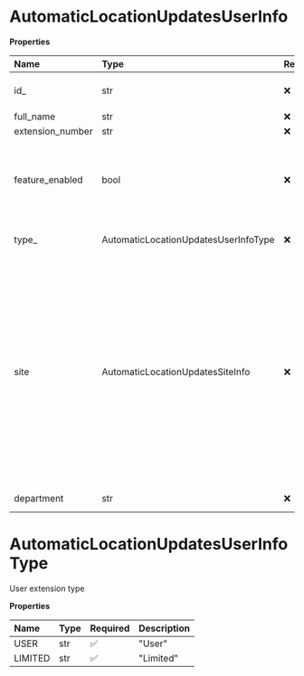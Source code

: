 # AutomaticLocationUpdatesUserInfo

**Properties**

| Name             | Type                                 | Required | Description                                                                                                                                                                                             |
| :--------------- | :----------------------------------- | :------- | :------------------------------------------------------------------------------------------------------------------------------------------------------------------------------------------------------ |
| id\_             | str                                  | ❌       | Internal identifier of a device                                                                                                                                                                         |
| full_name        | str                                  | ❌       | User name                                                                                                                                                                                               |
| extension_number | str                                  | ❌       |                                                                                                                                                                                                         |
| feature_enabled  | bool                                 | ❌       | Specifies whether Automatic Location Updates feature is enabled                                                                                                                                         |
| type\_           | AutomaticLocationUpdatesUserInfoType | ❌       | User extension type                                                                                                                                                                                     |
| site             | AutomaticLocationUpdatesSiteInfo     | ❌       | Site data. If multi-site feature is turned on for the account, then ID of a site must be specified. In order to assign a wireless point to the main site (company) site ID should be set to `main-site` |
| department       | str                                  | ❌       | Department name                                                                                                                                                                                         |

# AutomaticLocationUpdatesUserInfoType

User extension type

**Properties**

| Name    | Type | Required | Description |
| :------ | :--- | :------- | :---------- |
| USER    | str  | ✅       | "User"      |
| LIMITED | str  | ✅       | "Limited"   |

<!-- This file was generated by liblab | https://liblab.com/ -->
